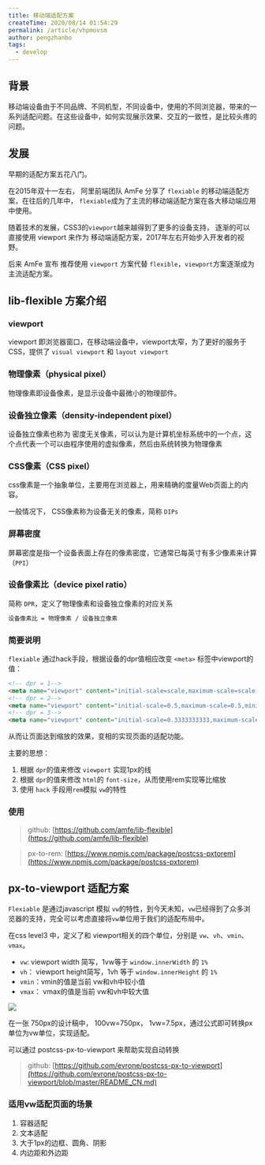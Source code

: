 ```yaml
---
title: 移动端适配方案
createTime: 2020/08/14 01:54:29
permalink: /article/vhpmovsm
author: pengzhanbo
tags: 
  - develop
---
```

## 背景

移动端设备由于不同品牌、不同机型，不同设备中，使用的不同浏览器，带来的一系列适配问题。在这些设备中，如何实现展示效果、交互的一致性，是比较头疼的问题。

## 发展

早期的适配方案五花八门。 

在2015年双十一左右， 阿里前端团队 AmFe 分享了 `flexiable` 的移动端适配方案，在往后的几年中， `flexiable`成为了主流的移动端适配方案在各大移动端应用中使用。

随着技术的发展，CSS3的`viewport`越来越得到了更多的设备支持， 逐渐的可以直接使用 viewport 来作为 移动端适配方案，2017年左右开始步入开发者的视野。

后来 AmFe 宣布 推荐使用 `viewport` 方案代替 `flexible`，`viewport`方案逐渐成为主流适配方案。

## lib-flexible 方案介绍

### viewport

viewport 即浏览器窗口，在移动端设备中，viewport太窄，为了更好的服务于CSS，提供了 `visual viewport` 和 `layout viewport`

### 物理像素（physical pixel）

物理像素即设备像素，是显示设备中最微小的物理部件。

### 设备独立像素（density-independent pixel）

设备独立像素也称为 密度无关像素，可以认为是计算机坐标系统中的一个点，这个点代表一个可以由程序使用的虚拟像素，然后由系统转换为物理像素

### CSS像素（CSS pixel）

css像素是一个抽象单位，主要用在浏览器上，用来精确的度量Web页面上的内容。

一般情况下， CSS像素称为设备无关的像素，简称 `DIPs`

### 屏幕密度

屏幕密度是指一个设备表面上存在的像素密度，它通常已每英寸有多少像素来计算（`PPI`）

### 设备像素比（device pixel ratio）

简称 `DPR`，定义了物理像素和设备独立像素的对应关系

```html
设备像素比 = 物理像素 / 设备独立像素
```

### 简要说明

`flexiable` 通过hack手段，根据设备的dpr值相应改变 `<meta>` 标签中viewport的值：

```html
<!-- dpr = 1-->
<meta name="viewport" content="initial-scale=scale,maximum-scale=scale,minimum-scale=scale,user-scalable=no">
<!-- dpr = 2-->
<meta name="viewport" content="initial-scale=0.5,maximum-scale=0.5,minimum-scale=0.5,user-scalable=no">
<!-- dpr = 3-->
<meta name="viewport" content="initial-scale=0.3333333333,maximum-scale=0.3333333333,minimum-scale=0.3333333333,user-scalable=no">
```

从而让页面达到缩放的效果，变相的实现页面的适配功能。

主要的思想：

1. 根据 `dpr`的值来修改 `viewport` 实现1px的线
2. 根据 `dpr`的值来修改 `html`的 `font-size`，从而使用rem实现等比缩放
3. 使用 `hack` 手段用`rem`模拟 `vw`的特性

### 使用

> github: [https://github.com/amfe/lib-flexible](https://github.com/amfe/lib-flexible)
> 

> px-to-rem: [https://www.npmjs.com/package/postcss-pxtorem](https://www.npmjs.com/package/postcss-pxtorem)
> 

## px-to-viewport 适配方案

`Flexiable` 是通过javascript 模拟 `vw`的特性，到今天未知，`vw`已经得到了众多浏览器的支持，完全可以考虑直接将`vw`单位用于我们的适配布局中。

在css level3 中，定义了和 viewport相关的四个单位，分别是 `vw`、`vh`、`vmin`、`vmax`。

- `vw`:  viewport width 简写，1vw等于 `window.innerWidth` 的 `1%`
- `vh`： viewport height简写，1vh 等于 `window.innerHeight` 的 `1%`
- `vmin`：vmin的值是当前 vw和vh中较小值
- `vmax`： vmax的值是当前 vw和vh中较大值

![](/images/viewport.png)

在一张 750px的设计稿中，  100vw=750px， 1vw=7.5px，通过公式即可转换px单位为vw单位，实现适配。

可以通过 postcss-px-to-viewport 来帮助实现自动转换

> github: [https://github.com/evrone/postcss-px-to-viewport](https://github.com/evrone/postcss-px-to-viewport/blob/master/README_CN.md)
> 

### 适用vw适配页面的场景

1. 容器适配
2. 文本适配
3. 大于1px的边框、圆角、阴影
4. 内边距和外边距
